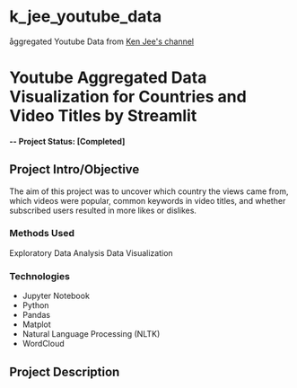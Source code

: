 # k_jee_youtube_data
åggregated Youtube Data from [Ken Jee's channel](https://www.youtube.com/c/KenJee1)


# Youtube Aggregated Data Visualization for Countries and Video Titles by Streamlit

#### -- Project Status: [Completed]


## Project Intro/Objective
The aim of this project was to uncover which country the views came from, which videos were popular, common keywords in video titles, and whether subscribed users resulted in more likes or dislikes. 


### Methods Used
Exploratory Data Analysis
Data Visualization


### Technologies
* Jupyter Notebook
* Python
* Pandas
* Matplot
* Natural Language Processing (NLTK)
* WordCloud


## Project Description



